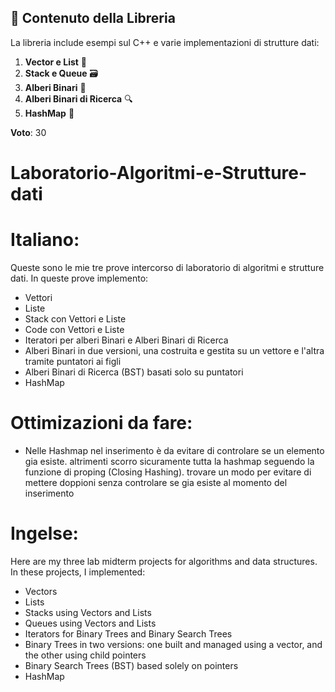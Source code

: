 ## 📖 Contenuto della Libreria

La libreria include esempi sul C++ e varie implementazioni di strutture dati:

1. **Vector e List** 📏
2. **Stack e Queue** 🗃️
3. **Alberi Binari** 🌳
4. **Alberi Binari di Ricerca** 🔍
5. **HashMap** 💱

**Voto**: 30


# Laboratorio-Algoritmi-e-Strutture-dati
# Italiano:
Queste sono le mie tre prove intercorso di laboratorio di algoritmi e strutture dati. In queste prove implemento:

- Vettori
- Liste
- Stack con Vettori e Liste
- Code con Vettori e Liste
- Iteratori per alberi Binari e Alberi Binari di Ricerca
- Alberi Binari in due versioni, una costruita e gestita su un vettore e l'altra tramite puntatori ai figli
- Alberi Binari di Ricerca (BST) basati solo su puntatori
- HashMap

# Ottimizazioni da fare:
  - Nelle Hashmap nel inserimento è da evitare di controlare se un elemento gia esiste. altrimenti scorro sicuramente tutta la hashmap seguendo la funzione di proping (Closing Hashing). trovare un modo per evitare di mettere doppioni senza controlare se gia esiste al momento del inserimento


# Ingelse:

Here are my three lab midterm projects for algorithms and data structures. In these projects, I implemented:

- Vectors
- Lists
- Stacks using Vectors and Lists
- Queues using Vectors and Lists
- Iterators for Binary Trees and Binary Search Trees
- Binary Trees in two versions: one built and managed using a vector, and the other using child pointers
- Binary Search Trees (BST) based solely on pointers
- HashMap
